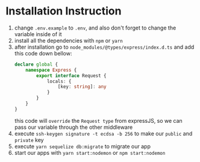 # Installation Instruction

1. change `.env.example` to `.env`, and also don't forget to change the variable inside of it
2. install all the dependencies with `npm` or `yarn`
3. after installation go to `node_modules/@types/express/index.d.ts` and add this code down bellow:
    ```typescript
    declare global {
        namespace Express {
            export interface Request {
                locals: {
                    [key: string]: any
                }
            }
        }
    } 
    ```
    this code will `override` the `Request type` from expressJS, so we can pass our variable through the other middleware 
4. execute `ssh-keygen signature -t ecdsa -b 256` to make our `public` and `private` key
5. execute `yarn sequelize db:migrate` to migrate our app
6. start our apps with `yarn start:nodemon` or `npm start:nodemon` 